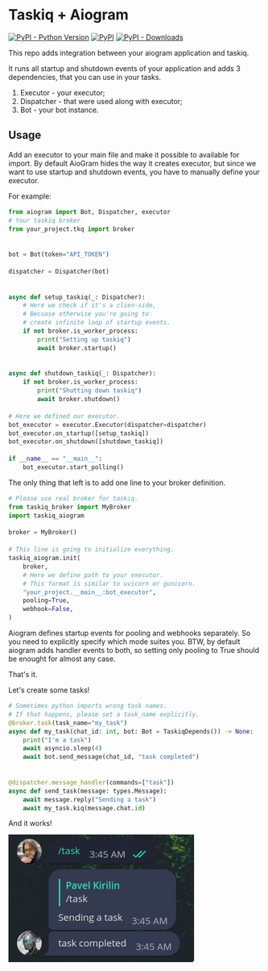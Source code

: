 # Taskiq + Aiogram

[![PyPI - Python Version](https://img.shields.io/pypi/pyversions/taskiq-aiogram?style=for-the-badge)](https://pypi.org/project/taskiq-aiogram/)
[![PyPI](https://img.shields.io/pypi/v/taskiq-aiogram?style=for-the-badge)](https://pypi.org/project/taskiq-aiogram/)
[![PyPI - Downloads](https://img.shields.io/pypi/dm/taskiq-aiogram?style=for-the-badge)](https://pypistats.org/packages/taskiq-aiogram)

This repo adds integration between your aiogram application and taskiq.

It runs all startup and shutdown events of your application and adds 3 dependencies,
that you can use in your tasks.

1. Executor - your executor;
2. Dispatcher - that were used along with executor;
3. Bot - your bot instance.

## Usage

Add an executor to your main file and make it possible to available for import.
By default AioGram hides the way it creates executor, but since we want to use
startup and shutdown events, you have to manually define your executor.

For example:

```python
from aiogram import Bot, Dispatcher, executor
# Your taskiq broker
from your_project.tkq import broker


bot = Bot(token="API_TOKEN")

dispatcher = Dispatcher(bot)


async def setup_taskiq(_: Dispatcher):
    # Here we check if it's a clien-side,
    # Becuase otherwise you're going to
    # create infinite loop of startup events.
    if not broker.is_worker_process:
        print("Setting up taskiq")
        await broker.startup()


async def shutdown_taskiq(_: Dispatcher):
    if not broker.is_worker_process:
        print("Shutting down taskiq")
        await broker.shutdown()

# Here we defined our executor.
bot_executor = executor.Executor(dispatcher=dispatcher)
bot_executor.on_startup([setup_taskiq])
bot_executor.on_shutdown([shutdown_taskiq])

if __name__ == "__main__":
    bot_executor.start_polling()

```

The only thing that left is to add one line to your broker definition.


```python
# Please use real broker for taskiq.
from taskiq_broker import MyBroker
import taskiq_aiogram

broker = MyBroker()

# This line is going to initialize everything.
taskiq_aiogram.init(
    broker,
    # Here we define path to your executor.
    # This format is similar to uvicorn or gunicorn.
    "your_project.__main__:bot_executor",
    pooling=True,
    webhook=False,
)
```

Aiogram defines startup events for pooling and webhooks separately. So you need to
explicitly specify which mode suites you. BTW, by default aiogram adds handler events to
both, so setting only pooling to True should be enought for almost any case.

That's it.

Let's create some tasks!

```python
# Sometimes python imports wrong task names.
# If that happens, please set a task_name explicitly.
@broker.task(task_name="my_task")
async def my_task(chat_id: int, bot: Bot = TaskiqDepends()) -> None:
    print("I'm a task")
    await asyncio.sleep(4)
    await bot.send_message(chat_id, "task completed")


@dispatcher.message_handler(commands=["task"])
async def send_task(message: types.Message):
    await message.reply("Sending a task")
    await my_task.kiq(message.chat.id)

```

And it works!

![Showcase.jpg](https://raw.githubusercontent.com/taskiq-python/taskiq-aiogram/master/imgs/showcase.jpg)
